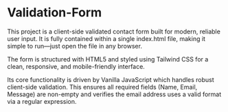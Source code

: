 # Validation-Form
This project is a client-side validated contact form built for modern, reliable user input. It is fully contained within a single index.html file, making it simple to run—just open the file in any browser.

The form is structured with HTML5 and styled using Tailwind CSS for a clean, responsive, and mobile-friendly interface.

Its core functionality is driven by Vanilla JavaScript which handles robust client-side validation. This ensures all required fields (Name, Email, Message) are non-empty and verifies the email address uses a valid format via a regular expression.
